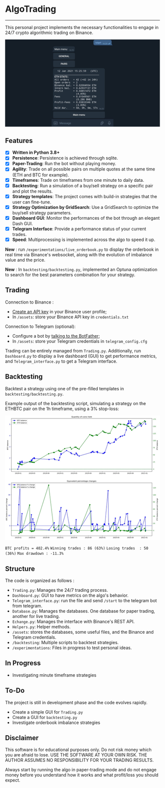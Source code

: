 # AlgoTrading
------------

This personal project implements the necessary functionalities to engage in 24/7 crypto algorithmic trading on Binance.

![image_telegram](image_readme.jpg)

## Features

- [x] **Written in Python 3.8+**
- [x] **Persistence**: Persistence is achieved through sqlite.
- [x] **Paper-Trading**: Run the bot without playing money.
- [x] **Agility**: Trade on all possible pairs on multiple quotes at the same time (ETH and BTC for example).
- [x] **Timeframes**: Trade on timeframes from one minute to daily data.
- [x] **Backtesting**: Run a simulation of a buy/sell strategy on a specific pair and plot the results.
- [x] **Strategy templates**: The project comes with build-in strategies that the user can fine-tune.
- [x] **Strategy Optimization by GridSearch**: Use a GridSearch to optimize the buy/sell strategy parameters.
- [x] **Dashboard GUI**: Monitor the performances of the bot through an elegant Dash GUI.
- [x] **Telegram Interface**: Provide a performance status of your current trades.
- [x] **Speed**: Multiprocessing is implemented across the algo to speed it up.

**New** : run `/experimentations/live_orderbook.py` to display the orderbook in real time via Binance's websocket, along with the evolution of imbalance value and the price.

**New** : In `backtesting/backtesting.py`, implemented an Optuna optimization to search for the best parameters combination for your strategy.


## Trading

Connection to Binance :
- [Create an API key](https://www.binance.com/fr/support/faq/360002502072) in your Binance user profile;
- In `/assets`: store your Binance API key in `credentials.txt`

Connection to Telegram (optional):
- Configure a bot by [talking to the BotFather](https://core.telegram.org/bots);
- In `/assets`: store your Telegram credentials in `telegram_config.cfg`


Trading can be entirely managed from `Trading.py`.
Additionally, run `Dashboard.py` to display a live dashboard (GUI) to get performance metrics, and `Telegram_interface.py` to get a Telegram interface.


## Backtesting

Backtest a strategy using one of the pre-filled templates in `backtesting/backtesting.py`.

Example output of the backtesting script, simulating a strategy on the ETHBTC pair on the 1h timeframe, using a 3% stop-loss:

![image_telegram](strategy_output_example.jpg)

`BTC profits = 402.4%`
`Winning trades : 86 (63%)`
`Losing trades  : 50 (36%)`
`Max drawdown : -11.3%`


## Structure

The code is organized as follows :
- `Trading.py`: Manages the 24/7 trading process.
- `Dashboard.py`: GUI to have metrics on the algo's behavior.
- `Telegram_interface.py`: run the file and send `/start` to the telegram bot from telegram.
- `Database.py`: Manages the databases. One database for paper trading, another for live trading.
- `Echange.py`: Manages the interface with Binance's REST API.
- `Helpers.py`: Helper methods.
- `/assets`: stores the databases, some useful files, and the Binance and Telegram credentials.
- `/backtesting`: Multiple scripts to backtest strategies.
- `/experimentations`: Files in progress to test personal ideas.


## In Progress

- Investigating minute timeframe strategies


## To-Do

The project is still in development phase and the code evolves rapidly. 
- Create a simple GUI for `Trading.py`
- Create a GUI for `backtesting.py`
- Investigate orderbook imbalance strategies


## Disclaimer

This software is for educational purposes only. Do not risk money which
you are afraid to lose. USE THE SOFTWARE AT YOUR OWN RISK. THE AUTHOR ASSUMES NO RESPONSIBILITY FOR YOUR TRADING RESULTS.

Always start by running the algo in paper-trading mode and do not engage money
before you understand how it works and what profit/loss you should expect.